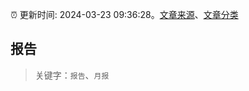 :alarm_clock: 更新时间: 2024-03-23 09:36:28。[文章来源](/README.md)、[文章分类](/TAGS.md)

## 报告


> 关键字：`报告`、`月报`



